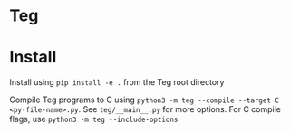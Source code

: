 # Teg

# Install
Install using `pip install -e .` from the Teg root directory

Compile Teg programs to C using `python3 -m teg --compile --target C <py-file-name>.py`. See `teg/__main__.py` for more options.
For C compile flags, use `python3 -m teg --include-options`
